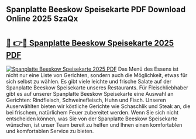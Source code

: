 ## Spanplatte Beeskow Speisekarte PDF Download Online 2025 SzaQx

# <h2><a href="http://gc9r53.nevu.top/?p=Spanplatte+Beeskow+Speisekarte">🔗 👉🔴 Spanplatte Beeskow Speisekarte 2025 PDF</a></h2>

[![Spanplatte Beeskow Speisekarte 2025 PDF](https://i.imgur.com/dBaPXMq.png)](http://gc9r53.nevu.top/?p=Spanplatte+Beeskow+Speisekarte)
Das Menü des Essens ist nicht nur eine Liste von Gerichten, sondern auch die Möglichkeit, etwas für sich selbst zu wählen. Es gibt viele leichte und frische Salate auf der Spanplatte Beeskow Speisekarte unseres Restaurants. Für Fleischliebhaber gibt es auf unserer Spanplatte Beeskow Speisekarte eine Auswahl an Gerichten: Rindfleisch, Schweinefleisch, Huhn und Fisch. Unseren Auserwählten bieten wir köstliche Gerichte wie Schaschlik und Steak an, die bei frischem, natürlichem Feuer zubereitet werden. Wenn Sie sich nicht entscheiden können, was Sie von der Spanplatte Beeskow Speisekarte wünschen, ist unser Team bereit zu helfen und Ihnen einen komfortablen und komfortablen Service zu bieten.
